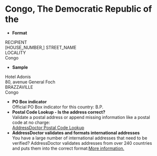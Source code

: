 Congo, The Democratic Republic of the
=====================================

- **Format**

RECIPIENT  
[HOUSE_NUMBER,] STREET_NAME  
LOCALITY  
Congo
- **Sample**

Hotel Adonis  
80, avenue General Foch  
BRAZZAVILLE  
Congo
- **PO Box indicator**  
Official PO Box indicator for this country: B.P.
- **Postal Code Lookup - Is the address correct?**  
Validate a postal address or append missing information like a postal code at no charge:  
[AddressDoctor Postal Code Lookup](http://lookup.addressdoctor.com/lookup/default.aspx?lang=en&country=COD)
- **AddressDoctor validates and formats international addresses**  
You have a large number of international addresses that need to be verified? AddressDoctor validates addresses from over 240 countries and puts them into the correct format:[More information.](index.php?id=31&L=1)
